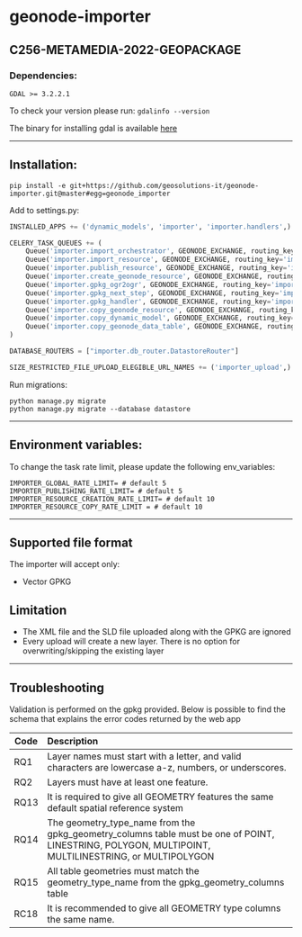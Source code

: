 # geonode-importer
## C256-METAMEDIA-2022-GEOPACKAGE

### Dependencies:
```
GDAL >= 3.2.2.1
```
To check your version please run: `gdalinfo --version`

The binary for installing gdal is available [here](https://gdal.org/download.html)

-----
## Installation: 

```
pip install -e git+https://github.com/geosolutions-it/geonode-importer.git@master#egg=geonode_importer
```

Add to settings.py:

```python
INSTALLED_APPS += ('dynamic_models', 'importer', 'importer.handlers',)

CELERY_TASK_QUEUES += (
    Queue('importer.import_orchestrator', GEONODE_EXCHANGE, routing_key='importer.import_orchestrator'),
    Queue('importer.import_resource', GEONODE_EXCHANGE, routing_key='importer.import_resource', max_priority=8),
    Queue('importer.publish_resource', GEONODE_EXCHANGE, routing_key='importer.publish_resource', max_priority=8),
    Queue('importer.create_geonode_resource', GEONODE_EXCHANGE, routing_key='importer.create_geonode_resource', max_priority=8),
    Queue('importer.gpkg_ogr2ogr', GEONODE_EXCHANGE, routing_key='importer.gpkg_ogr2ogr', max_priority=10),
    Queue('importer.gpkg_next_step', GEONODE_EXCHANGE, routing_key='importer.gpkg_next_step', max_priority=3),
    Queue('importer.gpkg_handler', GEONODE_EXCHANGE, routing_key='importer.gpkg_handler', max_priority=10),
    Queue('importer.copy_geonode_resource', GEONODE_EXCHANGE, routing_key='importer.copy_geonode_resource', max_priority=0),
    Queue('importer.copy_dynamic_model', GEONODE_EXCHANGE, routing_key='importer.copy_dynamic_model'),
    Queue('importer.copy_geonode_data_table', GEONODE_EXCHANGE, routing_key='importer.copy_geonode_data_table'),
)

DATABASE_ROUTERS = ["importer.db_router.DatastoreRouter"]

SIZE_RESTRICTED_FILE_UPLOAD_ELEGIBLE_URL_NAMES += ('importer_upload',)

```

Run migrations:

```
python manage.py migrate
python manage.py migrate --database datastore
```
---

## Environment variables:

To change the task rate limit, please update the following env_variables:

```
IMPORTER_GLOBAL_RATE_LIMIT= # default 5
IMPORTER_PUBLISHING_RATE_LIMIT= # default 5
IMPORTER_RESOURCE_CREATION_RATE_LIMIT= # default 10
IMPORTER_RESOURCE_COPY_RATE_LIMIT = # default 10
```
---

## Supported file format

The importer will accept only:
- Vector GPKG

## Limitation

- The XML file and the SLD file uploaded along with the GPKG are ignored
- Every upload will create a new layer. There is no option for overwriting/skipping the existing layer
---

## Troubleshooting

Validation is performed on the gpkg provided. 
Below is possible to find the schema that explains the error codes returned by the web app

| Code   |   Description |
|----------|:-------------|
| RQ1 | Layer names must start with a letter, and valid characters are lowercase a-z, numbers, or underscores.|
| RQ2 | Layers must have at least one feature.|
| RQ13 | It is required to give all GEOMETRY features the same default spatial reference system|
| RQ14 | The geometry_type_name from the gpkg_geometry_columns table must be one of POINT, LINESTRING, POLYGON, MULTIPOINT, MULTILINESTRING, or MULTIPOLYGON|
| RQ15 | All table geometries must match the geometry_type_name from the gpkg_geometry_columns table|
| RC18 | It is recommended to give all GEOMETRY type columns the same name.|
